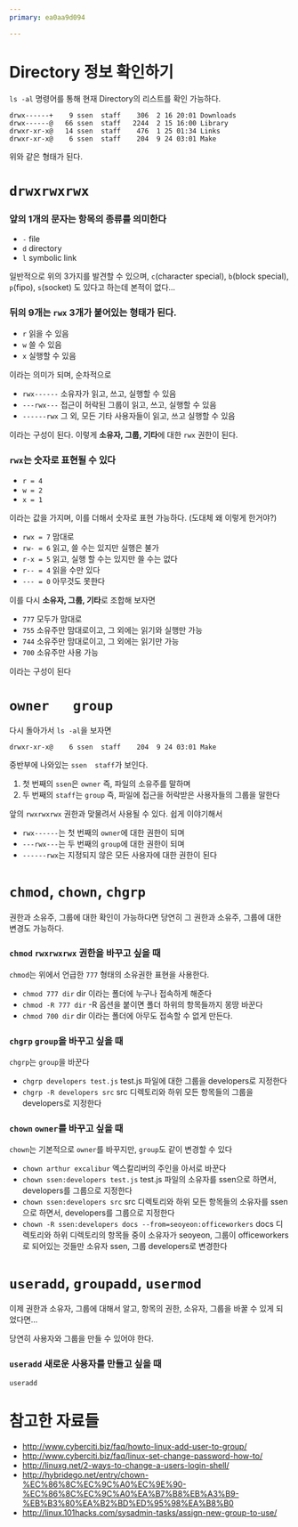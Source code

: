 ```yaml
---
primary: ea0aa9d094

---
```


# Directory 정보 확인하기

`ls -al` 명령어를 통해 현재 Directory의 리스트를 확인 가능하다.

	drwx------+    9 ssen  staff    306  2 16 20:01 Downloads
	drwx------@   66 ssen  staff   2244  2 15 16:00 Library
	drwxr-xr-x@   14 ssen  staff    476  1 25 01:34 Links
	drwxr-xr-x@    6 ssen  staff    204  9 24 03:01 Make

위와 같은 형태가 된다.


# `drwxrwxrwx`

### 앞의 1개의 문자는 항목의 종류를 의미한다

- `-` file
- `d` directory
- `l` symbolic link

일반적으로 위의 3가지를 발견할 수 있으며, `c`(character special), `b`(block special), `p`(fipo), `s`(socket) 도 있다고 하는데 본적이 없다...

### 뒤의 9개는 `rwx` 3개가 붙어있는 형태가 된다.

- `r` 읽을 수 있음
- `w` 쓸 수 있음
- `x` 실행할 수 있음

이라는 의미가 되며, 순차적으로

- `rwx------` 소유자가 읽고, 쓰고, 실행할 수 있음
- `---rwx---` 접근이 허락된 그룹이 읽고, 쓰고, 실행할 수 있음
- `------rwx` 그 외, 모든 기타 사용자들이 읽고, 쓰고 실행할 수 있음

이라는 구성이 된다. 이렇게 **소유자, 그룹, 기타**에 대한 `rwx` 권한이 된다.

### `rwx`는 숫자로 표현될 수 있다

- `r = 4`
- `w = 2`
- `x = 1`

이라는 값을 가지며, 이를 더해서 숫자로 표현 가능하다. (도대체 왜 이렇게 한거야?)

- `rwx = 7` 맘대로
- `rw- = 6` 읽고, 쓸 수는 있지만 실행은 불가
- `r-x = 5` 읽고, 실행 할 수는 있지만 쓸 수는 없다
- `r-- = 4` 읽을 수만 있다
- `--- = 0` 아무것도 못한다

이를 다시 **소유자, 그룹, 기타**로 조합해 보자면

- `777` 모두가 맘대로
- `755` 소유주만 맘대로이고, 그 외에는 읽기와 실행만 가능
- `744` 소유주만 맘대로이고, 그 외에는 읽기만 가능
- `700` 소유주만 사용 가능

이라는 구성이 된다




# `owner   group`

다시 돌아가서 `ls -al`을 보자면

	drwxr-xr-x@    6 ssen  staff    204  9 24 03:01 Make

중반부에 나와있는 `ssen  staff`가 보인다.

1. 첫 번째의 `ssen`은 `owner` 즉, 파일의 소유주를 말하며 
2. 두 번째의 `staff`는 `group` 즉, 파일에 접근을 허락받은 사용자들의 그룹을 말한다

앞의 `rwxrwxrwx` 권한과 맞물려서 사용될 수 있다. 쉽게 이야기해서

- `rwx------`는 첫 번째의 `owner`에 대한 권한이 되며
- `---rwx---`는 두 번째의 `group`에 대한 권한이 되며
- `------rwx`는 지정되지 않은 모든 사용자에 대한 권한이 된다





# `chmod`, `chown`, `chgrp`

권한과 소유주, 그룹에 대한 확인이 가능하다면 당연히 그 권한과 소유주, 그룹에 대한 변경도 가능하다.

### `chmod` `rwxrwxrwx` 권한을 바꾸고 싶을 때

`chmod`는 위에서 언급한 `777` 형태의 소유권한 표현을 사용한다.

- `chmod 777 dir` dir 이라는 폴더에 누구나 접속하게 해준다
- `chmod -R 777 dir` -R 옵션을 붙이면 폴더 하위의 항목들까지 몽땅 바꾼다
- `chmod 700 dir` dir 이라는 폴더에 아무도 접속할 수 없게 만든다.

### `chgrp` `group`을 바꾸고 싶을 때

`chgrp`는 `group`을 바꾼다

- `chgrp developers test.js` test.js 파일에 대한 그룹을 developers로 지정한다
- `chgrp -R developers src` src 디렉토리와 하위 모든 항목들의 그룹을 developers로 지정한다

### `chown` `owner`를 바꾸고 싶을 때

`chown`는 기본적으로 `owner`를 바꾸지만, `group`도 같이 변경할 수 있다

- `chown arthur excalibur` 엑스칼리버의 주인을 아서로 바꾼다
- `chown ssen:developers test.js` test.js 파일의 소유자를 ssen으로 하면서, developers를 그룹으로 지정한다
- `chown ssen:developers src` src 디렉토리와 하위 모든 항목들의 소유자를 ssen으로 하면서, developers를 그룹으로 지정한다
- `chown -R ssen:developers docs --from=seoyeon:officeworkers` docs 디렉토리와 하위 디렉토리의 항목들 중이 소유자가 seoyeon, 그룹이 officeworkers로 되어있는 것들만 소유자 ssen, 그룹 developers로 변경한다






# `useradd`, `groupadd`, `usermod`

이제 권한과 소유자, 그룹에 대해서 알고, 항목의 권한, 소유자, 그룹을 바꿀 수 있게 되었다면...

당연히 사용자와 그룹을 만들 수 있어야 한다.

### `useradd` 새로운 사용자를 만들고 싶을 때

	useradd 







# 참고한 자료들

- <http://www.cyberciti.biz/faq/howto-linux-add-user-to-group/>
- <http://www.cyberciti.biz/faq/linux-set-change-password-how-to/>
- <http://linuxg.net/2-ways-to-change-a-users-login-shell/>
- <http://hybridego.net/entry/chown-%EC%86%8C%EC%9C%A0%EC%9E%90-%EC%86%8C%EC%9C%A0%EA%B7%B8%EB%A3%B9-%EB%B3%80%EA%B2%BD%ED%95%98%EA%B8%B0>
- <http://linux.101hacks.com/sysadmin-tasks/assign-new-group-to-use/>